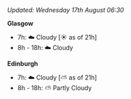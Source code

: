 *Updated: Wednesday 17th August 06:30*

**Glasgow**

* 7h: :cloud: Cloudy [:sunny: as of 21h]
* 8h - 18h: :cloud: Cloudy

**Edinburgh**

* 7h: :cloud: Cloudy [:partly_sunny: as of 21h]
* 8h - 18h: :partly_sunny: Partly Cloudy
